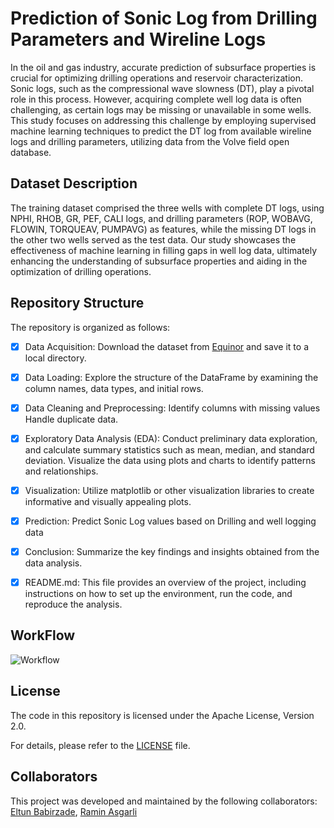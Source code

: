# Prediction of Sonic Log from Drilling Parameters and Wireline Logs
In the oil and gas industry, accurate prediction of subsurface properties is crucial for optimizing drilling operations and reservoir characterization. Sonic logs, such as the compressional wave slowness (DT), play a pivotal role in this process. However, acquiring complete well log data is often challenging, as certain logs may be missing or unavailable in some wells. This study focuses on addressing this challenge by employing supervised machine learning techniques to predict the DT log from available wireline logs and drilling parameters, utilizing data from the Volve field open database.

## Dataset Description
The training dataset comprised the three wells with complete DT logs, using NPHI, RHOB, GR, PEF, CALI logs, and drilling parameters (ROP, WOBAVG, FLOWIN, TORQUEAV, PUMPAVG) as features, while the missing DT logs in the other two wells served as the test data. Our study showcases the effectiveness of machine learning in filling gaps in well log data, ultimately enhancing the understanding of subsurface properties and aiding in the optimization of drilling operations.

## Repository Structure
The repository is organized as follows:
- [x] Data Acquisition: Download the dataset from [Equinor](https://www.equinor.com/) and save it to a local directory.

- [x] Data Loading: Explore the structure of the DataFrame by examining the column names, data types, and initial rows.
    
- [x] Data Cleaning and Preprocessing: Identify columns with missing values Handle duplicate data.
      
- [x] Exploratory Data Analysis (EDA): Conduct preliminary data exploration, and calculate summary statistics such as mean, median, and standard deviation. Visualize the data using plots and charts to identify patterns and relationships.

- [x] Visualization: Utilize matplotlib or other visualization libraries to create informative and visually appealing plots.
- [x] Prediction: Predict Sonic Log values based on Drilling and well logging data

- [x] Conclusion: Summarize the key findings and insights obtained from the data analysis. 

- [x] README.md: This file provides an overview of the project, including instructions on how to set up the environment, run the code, and reproduce the analysis.


## WorkFlow
![Workflow](https://github.com/eltunbabirzade/sonic_log_prediction/assets/86204008/1ecf9f52-1625-45a0-a14a-227b6b08c5f5)



## License
The code in this repository is licensed under the Apache License, Version 2.0.

For details, please refer to the [LICENSE](LICENSE) file.


## Collaborators
This project was developed and maintained by the following collaborators:
[Eltun Babirzade](https://github.com/eltunbabirzade), [Ramin Asgarli](-) 

